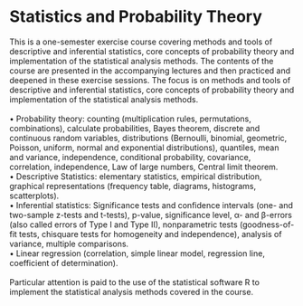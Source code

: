 # Statistics and Probability Theory
This is a one-semester exercise course covering methods and tools of descriptive and inferential statistics, core concepts of probability theory and implementation of the statistical analysis methods. The contents of the course are presented in the accompanying lectures and then practiced and deepened in these exercise sessions.
The focus is on methods and tools of descriptive and inferential statistics, core concepts of probability theory and implementation of the statistical analysis methods. <br /> <br />
• Probability theory: counting (multiplication rules, permutations, combinations), calculate probabilities, Bayes theorem, discrete and continuous random variables, distributions (Bernoulli, binomial, geometric, Poisson, uniform, normal and exponential distributions), quantiles, mean and variance, independence, conditional probability, covariance, correlation, independence, Law of large numbers, Central limit theorem.<br />
• Descriptive Statistics: elementary statistics, empirical distribution, graphical representations (frequency table, diagrams, histograms, scatterplots).<br />
• Inferential statistics: Significance tests and confidence intervals (one- and two-sample z-tests and t-tests), p-value, significance level, α- and β-errors (also called errors of Type I and Type II), nonparametric tests (goodness-of-fit tests, chisquare tests for homogeneity and independence), analysis of variance, multiple comparisons.<br />
• Linear regression (correlation, simple linear model, regression line, coefficient of determination). <br /> <br />
Particular attention is paid to the use of the statistical software R to implement the statistical analysis methods covered in the course.
